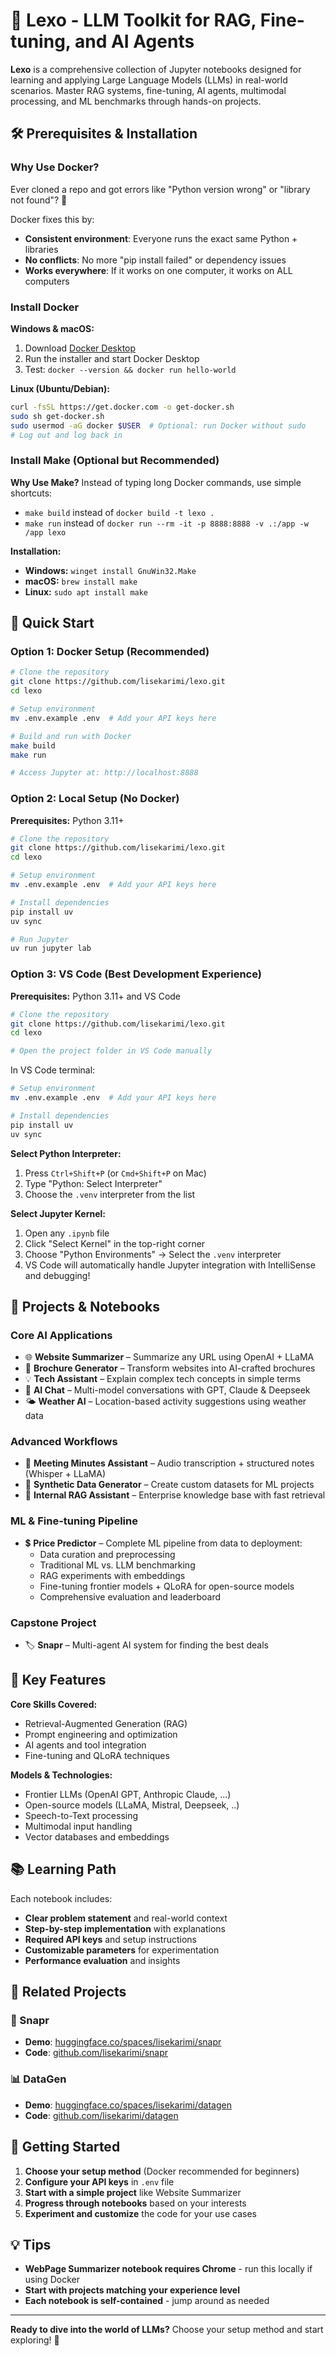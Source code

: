 # 🧠 Lexo - LLM Toolkit for RAG, Fine-tuning, and AI Agents

**Lexo** is a comprehensive collection of Jupyter notebooks designed for learning and applying Large Language Models (LLMs) in real-world scenarios. Master RAG systems, fine-tuning, AI agents, multimodal processing, and ML benchmarks through hands-on projects.

## 🛠️ Prerequisites & Installation

### Why Use Docker?
Ever cloned a repo and got errors like "Python version wrong" or "library not found"? 😤

Docker fixes this by:
- **Consistent environment**: Everyone runs the exact same Python + libraries
- **No conflicts**: No more "pip install failed" or dependency issues
- **Works everywhere**: If it works on one computer, it works on ALL computers

### Install Docker

**Windows & macOS:**
1. Download [Docker Desktop](https://www.docker.com/products/docker-desktop)
2. Run the installer and start Docker Desktop
3. Test: `docker --version && docker run hello-world`

**Linux (Ubuntu/Debian):**
```bash
curl -fsSL https://get.docker.com -o get-docker.sh
sudo sh get-docker.sh
sudo usermod -aG docker $USER  # Optional: run Docker without sudo
# Log out and log back in
```

### Install Make (Optional but Recommended)

**Why Use Make?**
Instead of typing long Docker commands, use simple shortcuts:
- `make build` instead of `docker build -t lexo .`
- `make run` instead of `docker run --rm -it -p 8888:8888 -v .:/app -w /app lexo`

**Installation:**
- **Windows:** `winget install GnuWin32.Make`
- **macOS:** `brew install make`
- **Linux:** `sudo apt install make`

## 🚀 Quick Start

### Option 1: Docker Setup (Recommended)
```bash
# Clone the repository
git clone https://github.com/lisekarimi/lexo.git
cd lexo

# Setup environment
mv .env.example .env  # Add your API keys here

# Build and run with Docker
make build
make run

# Access Jupyter at: http://localhost:8888
```

### Option 2: Local Setup (No Docker)
**Prerequisites:** Python 3.11+

```bash
# Clone the repository
git clone https://github.com/lisekarimi/lexo.git
cd lexo

# Setup environment
mv .env.example .env  # Add your API keys here

# Install dependencies
pip install uv
uv sync

# Run Jupyter
uv run jupyter lab
```

### Option 3: VS Code (Best Development Experience)
**Prerequisites:** Python 3.11+ and VS Code

```bash
# Clone the repository
git clone https://github.com/lisekarimi/lexo.git
cd lexo

# Open the project folder in VS Code manually
```

In VS Code terminal:
```bash
# Setup environment
mv .env.example .env  # Add your API keys here

# Install dependencies
pip install uv
uv sync
```

**Select Python Interpreter:**
1. Press `Ctrl+Shift+P` (or `Cmd+Shift+P` on Mac)
2. Type "Python: Select Interpreter"
3. Choose the `.venv` interpreter from the list

**Select Jupyter Kernel:**
1. Open any `.ipynb` file
2. Click "Select Kernel" in the top-right corner
3. Choose "Python Environments" → Select the `.venv` interpreter
4. VS Code will automatically handle Jupyter integration with IntelliSense and debugging!

## 🔧 Projects & Notebooks

### **Core AI Applications**
- 🌐 **Website Summarizer** – Summarize any URL using OpenAI + LLaMA
- 🧾 **Brochure Generator** – Transform websites into AI-crafted brochures
- 💡 **Tech Assistant** – Explain complex tech concepts in simple terms
- 🤖 **AI Chat** – Multi-model conversations with GPT, Claude & Deepseek
- 🌤️ **Weather AI** – Location-based activity suggestions using weather data

### **Advanced Workflows**
- 📝 **Meeting Minutes Assistant** – Audio transcription + structured notes (Whisper + LLaMA)
- 🧪 **Synthetic Data Generator** – Create custom datasets for ML projects
- 🧠 **Internal RAG Assistant** – Enterprise knowledge base with fast retrieval

### **ML & Fine-tuning Pipeline**
- 💲 **Price Predictor** – Complete ML pipeline from data to deployment:
  - Data curation and preprocessing
  - Traditional ML vs. LLM benchmarking
  - RAG experiments with embeddings
  - Fine-tuning frontier models + QLoRA for open-source models
  - Comprehensive evaluation and leaderboard

### **Capstone Project**
- 🏷️ **Snapr** – Multi-agent AI system for finding the best deals

## 🎯 Key Features

**Core Skills Covered:**
- Retrieval-Augmented Generation (RAG)
- Prompt engineering and optimization
- AI agents and tool integration
- Fine-tuning and QLoRA techniques

**Models & Technologies:**
- Frontier LLMs (OpenAI GPT, Anthropic Claude, ...)
- Open-source models (LLaMA, Mistral, Deepseek, ..)
- Speech-to-Text processing
- Multimodal input handling
- Vector databases and embeddings

## 📚 Learning Path

Each notebook includes:
- **Clear problem statement** and real-world context
- **Step-by-step implementation** with explanations
- **Required API keys** and setup instructions
- **Customizable parameters** for experimentation
- **Performance evaluation** and insights

## 🔗 Related Projects

### 📸 Snapr
- **Demo**: [huggingface.co/spaces/lisekarimi/snapr](https://huggingface.co/spaces/lisekarimi/snapr)
- **Code**: [github.com/lisekarimi/snapr](https://github.com/lisekarimi/snapr)

### 📊 DataGen
- **Demo**: [huggingface.co/spaces/lisekarimi/datagen](https://huggingface.co/spaces/lisekarimi/datagen)
- **Code**: [github.com/lisekarimi/datagen](https://github.com/lisekarimi/datagen)



## 🎯 Getting Started

1. **Choose your setup method** (Docker recommended for beginners)
2. **Configure your API keys** in `.env` file
3. **Start with a simple project** like Website Summarizer
4. **Progress through notebooks** based on your interests
5. **Experiment and customize** the code for your use cases

## 💡 Tips

- **WebPage Summarizer notebook requires Chrome** - run this locally if using Docker
- **Start with projects matching your experience level**
- **Each notebook is self-contained** - jump around as needed

---

**Ready to dive into the world of LLMs?** Choose your setup method and start exploring! 🚀

